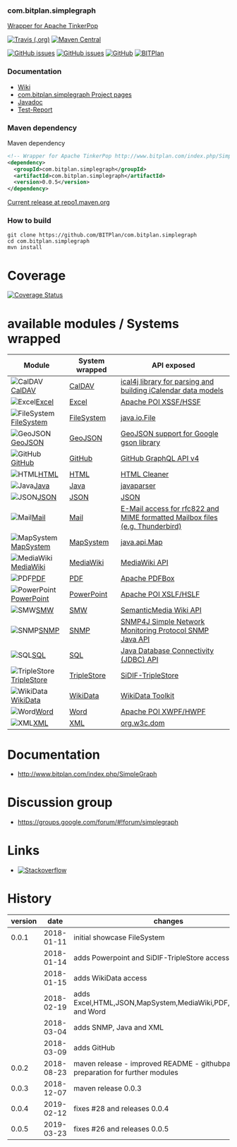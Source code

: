 ### com.bitplan.simplegraph
[Wrapper for Apache TinkerPop](http://www.bitplan.com/index.php/SimpleGraph)

[![Travis (.org)](https://img.shields.io/travis/BITPlan/com.bitplan.simplegraph.svg)](https://travis-ci.org/BITPlan/com.bitplan.simplegraph)
[![Maven Central](https://img.shields.io/maven-central/v/com.bitplan.simplegraph/com.bitplan.simplegraph.svg)](https://search.maven.org/artifact/com.bitplan.simplegraph/com.bitplan.simplegraph/0.0.5/jar)

[![GitHub issues](https://img.shields.io/github/issues/BITPlan/com.bitplan.simplegraph.svg)](https://github.com/BITPlan/com.bitplan.simplegraph/issues)
[![GitHub issues](https://img.shields.io/github/issues-closed/BITPlan/com.bitplan.simplegraph.svg)](https://github.com/BITPlan/com.bitplan.simplegraph/issues/?q=is%3Aissue+is%3Aclosed)
[![GitHub](https://img.shields.io/github/license/BITPlan/com.bitplan.simplegraph.svg)](https://www.apache.org/licenses/LICENSE-2.0)
[![BITPlan](http://wiki.bitplan.com/images/wiki/thumb/3/38/BITPlanLogoFontLessTransparent.png/198px-BITPlanLogoFontLessTransparent.png)](http://www.bitplan.com)

### Documentation
* [Wiki](http://www.bitplan.com/index.php/SimpleGraph)
* [com.bitplan.simplegraph Project pages](https://BITPlan.github.io/com.bitplan.simplegraph)
* [Javadoc](https://BITPlan.github.io/com.bitplan.simplegraph/com.bitplan.simplegraph/com.bitplan.simplegraph/apidocs/index.html)
* [Test-Report ](https://BITPlan.github.io/com.bitplan.simplegraph/com.bitplan.simplegraph/com.bitplan.simplegraph/surefire-report.html)
### Maven dependency

Maven dependency
```xml
<!-- Wrapper for Apache TinkerPop http://www.bitplan.com/index.php/SimpleGraph -->
<dependency>
  <groupId>com.bitplan.simplegraph</groupId>
  <artifactId>com.bitplan.simplegraph</artifactId>
  <version>0.0.5</version>
</dependency>
```

[Current release at repo1.maven.org](http://repo1.maven.org/maven2/com/bitplan/simplegraph/com.bitplan.simplegraph/0.0.5/)

### How to build
```
git clone https://github.com/BITPlan/com.bitplan.simplegraph
cd com.bitplan.simplegraph
mvn install
```
# Coverage
[![Coverage Status](https://coveralls.io/repos/github/BITPlan/com.bitplan.simplegraph/badge.svg?branch=master)](https://coveralls.io/github/BITPlan/com.bitplan.simplegraph?branch=master)

# available modules / Systems wrapped
| Module | System wrapped | API exposed |
|---------------------------------------------------------------------- | ---------------- | ----------- |
|![CalDAV](https://upload.wikimedia.org/wikipedia/commons/thumb/c/cd/Circle-icons-calendar.svg/100px-Circle-icons-calendar.svg.png)[CalDAV](http://www.bitplan.com/index.php/SimpleGraph-CalDAV) |[CalDAV](https://en.wikipedia.org/wiki/CalDAV) |[ical4j library for parsing and building iCalendar data models](https://github.com/ical4j/ical4j) 
|![Excel](https://upload.wikimedia.org/wikipedia/commons/thumb/8/86/Microsoft_Excel_2013_logo.svg/100px-Microsoft_Excel_2013_logo.svg.png)[Excel](http://www.bitplan.com/index.php/SimpleGraph-Excel) |[Excel](https://en.wikipedia.org/wiki/Microsoft_Excel) |[Apache POI XSSF/HSSF](https://poi.apache.org/spreadsheet/quick-guide.html)
|![FileSystem](https://upload.wikimedia.org/wikipedia/commons/thumb/f/f3/Folder.svg/100px-Folder.svg.png)[FileSystem](http://www.bitplan.com/index.php/SimpleGraph-FileSystem) |[FileSystem](https://en.wikipedia.org/wiki/File_system) |[java.io.File](https://docs.oracle.com/javase/8/docs/api/java/io/File.html)
|![GeoJSON](https://upload.wikimedia.org/wikipedia/commons/thumb/5/55/SFA_Polygon_with_hole.svg/100px-SFA_Polygon_with_hole.svg.png)[GeoJSON](http://www.bitplan.com/index.php/SimpleGraph-GeoJSON) |[GeoJSON](https://en.wikipedia.org/wiki/GeoJSON) |[GeoJSON support for Google gson library](https://github.com/filosganga/geogson) 
|![GitHub](http://wiki.bitplan.com/images/wiki/thumb/6/61/Octocat.png/100px-Octocat.png)[GitHub](http://www.bitplan.com/index.php/SimpleGraph-GitHub) |[GitHub](https://github.com) |[GitHub GraphQL API v4](https://developer.github.com/v4/) 
|![HTML](https://upload.wikimedia.org/wikipedia/commons/thumb/6/61/HTML5_logo_and_wordmark.svg/100px-HTML5_logo_and_wordmark.svg.png)[HTML](http://www.bitplan.com/index.php/SimpleGraph-HTML) |[HTML](https://en.wikipedia.org/wiki/HTML) |[HTML Cleaner](http://htmlcleaner.sourceforge.net/)
|![Java](http://wiki.bitplan.com/images/wiki/thumb/e/e1/Java-Logo.svg/100px-Java-Logo.svg.png)[Java](http://www.bitplan.com/index.php/SimpleGraph-Java) |[Java](https://en.wikipedia.org/wiki/Java_(programming_language)) |[javaparser](https://github.com/javaparser/javaparser) 
|![JSON](https://upload.wikimedia.org/wikipedia/commons/thumb/c/c9/JSON_vector_logo.svg/100px-JSON_vector_logo.svg.png)[JSON](http://www.bitplan.com/index.php/SimpleGraph-JSON) |[JSON](https://en.wikipedia.org/wiki/JavaScript_Object_Notation) |[JSON](https://www.json.org/)
![Mail](https://upload.wikimedia.org/wikipedia/commons/thumb/6/6e/Email_Icon.svg/100px-Email_Icon.svg.png)[Mail](http://www.bitplan.com/index.php/SimpleGraph-Mail) |[Mail](https://en.wikipedia.org/wiki/MIME) |[E-Mail access for rfc822 and MIME formatted Mailbox files (e.g. Thunderbird)](https://james.apache.org/mime4j/) 
|![MapSystem](http://wiki.bitplan.com/images/wiki/thumb/4/43/Map.png/100px-Map.png)[MapSystem](http://www.bitplan.com/index.php/SimpleGraph-MapSystem) |[MapSystem](https://en.wikipedia.org/wiki/Hash_table) |[java.api.Map](https://docs.oracle.com/javase/8/docs/api/java/util/Map.html)
|![MediaWiki](https://upload.wikimedia.org/wikipedia/commons/thumb/3/30/Mediawiki_logo_reworked.svg/100px-Mediawiki_logo_reworked.svg.png)[MediaWiki](http://www.bitplan.com/index.php/SimpleGraph-MediaWiki) |[MediaWiki](https://www.mediawiki.org/wiki/API:Main_page_MediaWiki) |[MediaWiki API](https://www.mediawiki.org/wiki/API:Main_page)
|![PDF](https://upload.wikimedia.org/wikipedia/commons/thumb/e/ec/Pdf_by_mimooh.svg/100px-Pdf_by_mimooh.svg.png)[PDF](http://www.bitplan.com/index.php/SimpleGraph-PDF) |[PDF](https://de.wikipedia.org/wiki/Portable_Document_Format) |[Apache PDFBox](https://pdfbox.apache.org/)
|![PowerPoint](https://upload.wikimedia.org/wikipedia/commons/thumb/b/b0/Microsoft_PowerPoint_2013_logo.svg/100px-Microsoft_PowerPoint_2013_logo.svg.png)[PowerPoint](http://www.bitplan.com/index.php/SimpleGraph-PowerPoint) |[PowerPoint](https://en.wikipedia.org/wiki/Microsoft_PowerPoint) |[Apache POI XSLF/HSLF](https://poi.apache.org/slideshow/xslf-cookbook.html)
|![SMW](https://upload.wikimedia.org/wikipedia/commons/thumb/a/ac/SemanticMediaWiki_Logo.png/100px-SemanticMediaWiki_Logo.png)[SMW](http://www.bitplan.com/index.php/SimpleGraph-SMW) |[SMW](https://en.wikipedia.org/wiki/SMW) |[SemanticMedia Wiki API](https://www.semantic-mediawiki.org/wiki/Help:API)
|![SNMP](http://wiki.bitplan.com/images/wiki/5/5d/Snmp.png)[SNMP](http://www.bitplan.com/index.php/SimpleGraph-SNMP) |[SNMP](https://en.wikipedia.org/wiki/Simple_Network_Management_Protocol) |[SNMP4J Simple Network Monitoring Protocol SNMP Java API](http://www.snmp4j.org/)
|![SQL](http://wiki.bitplan.com/images/wiki/thumb/1/18/Database.svg/100px-Database.svg.png)[SQL](http://www.bitplan.com/index.php/SimpleGraph-SQL) |[SQL](https://en.wikipedia.org/wiki/SQL) |[Java Database Connectivity (JDBC) API](https://docs.oracle.com/javase/8/docs/api/java/sql/package-summary.html)
|![TripleStore](http://wiki.bitplan.com/images/wiki/thumb/5/52/TripleStore-Icon.png/100px-TripleStore-Icon.png)[TripleStore](http://www.bitplan.com/index.php/SimpleGraph-TripleStore) |[TripleStore](https://en.wikipedia.org/wiki/Triplestore) |[SiDIF-TripleStore](https://github.com/BITPlan/org.sidif.triplestore)
|![WikiData](https://upload.wikimedia.org/wikipedia/commons/thumb/6/66/Wikidata-logo-en.svg/100px-Wikidata-logo-en.svg.png)[WikiData](http://www.bitplan.com/index.php/SimpleGraph-WikiData) |[WikiData](https://en.wikipedia.org/wiki/Wikidata) |[WikiData Toolkit](https://github.com/Wikidata/Wikidata-Toolkit)
|![Word](https://upload.wikimedia.org/wikipedia/commons/thumb/4/4f/Microsoft_Word_2013_logo.svg/100px-Microsoft_Word_2013_logo.svg.png)[Word](http://www.bitplan.com/index.php/SimpleGraph-Word) |[Word](https://en.wikipedia.org/wiki/Word) |[Apache POI XWPF/HWPF](https://poi.apache.org/document/quick-guide-xwpf.html) 
|![XML](https://upload.wikimedia.org/wikipedia/commons/thumb/9/9d/Xml_logo.svg/150px-Xml_logo.svg.png)[XML](http://www.bitplan.com/index.php/SimpleGraph-XML) |[XML](https://en.wikipedia.org/wiki/XML) |[org.w3c.dom](https://docs.oracle.com/javase/7/docs/api/org/w3c/dom/package-summary.html) 

# Documentation
* http://www.bitplan.com/index.php/SimpleGraph

# Discussion group
* https://groups.google.com/forum/#!forum/simplegraph

# Links

* [![Stackoverflow](https://upload.wikimedia.org/wikipedia/commons/thumb/0/02/Stack_Overflow_logo.svg/150px-Stack_Overflow_logo.svg.png)](https://stackoverflow.com/questions/tagged/simplegraph)

# History     
| version | date       | changes
| ------- | ---------- | --------------------------------
| 0.0.1   | 2018-01-11 | initial showcase FileSystem
|         | 2018-01-14 | adds Powerpoint and SiDIF-TripleStore access
|         | 2018-01-15 | adds WikiData access
|         | 2018-02-19 | adds Excel,HTML,JSON,MapSystem,MediaWiki,PDF,SMW,SQL and Word
|         | 2018-03-04 | adds SNMP, Java and XML
|         | 2018-03-09 | adds GitHub
| 0.0.2   | 2018-08-23 | maven release - improved README - githubpages - preparation for further modules
| 0.0.3   | 2018-12-07 | maven release 0.0.3
| 0.0.4   | 2019-02-12 | fixes #28 and releases 0.0.4
| 0.0.5   | 2019-03-23 | fixes #26 and releases 0.0.5
